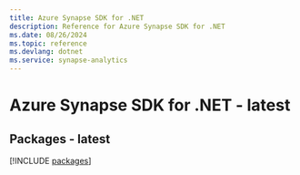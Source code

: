 ```yaml
---
title: Azure Synapse SDK for .NET
description: Reference for Azure Synapse SDK for .NET
ms.date: 08/26/2024
ms.topic: reference
ms.devlang: dotnet
ms.service: synapse-analytics
---
```

# Azure Synapse SDK for .NET - latest
## Packages - latest
[!INCLUDE [packages](synapse-index.md)]